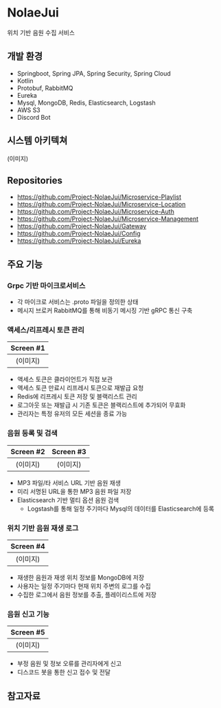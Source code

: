 # NolaeJui

위치 기반 음원 수집 서비스

## 개발 환경

- Springboot, Spring JPA, Spring Security, Spring Cloud
- Kotlin
- Protobuf, RabbitMQ
- Eureka
- Mysql, MongoDB, Redis, Elasticsearch, Logstash
- AWS S3
- Discord Bot

## 시스템 아키텍쳐
(이미지)

## Repositories
- https://github.com/Project-NolaeJui/Microservice-Playlist
- https://github.com/Project-NolaeJui/Microservice-Location
- https://github.com/Project-NolaeJui/Microservice-Auth
- https://github.com/Project-NolaeJui/Microservice-Management
- https://github.com/Project-NolaeJui/Gateway
- https://github.com/Project-NolaeJui/Config
- https://github.com/Project-NolaeJui/Eureka

## 주요 기능

### Grpc 기반 마이크로서비스
- 각 마이크로 서비스는 .proto 파일을 정의한 상태
- 메시지 브로커 RabbitMQ를 통해 비동기 메시징 기반 gRPC 통신 구축

### 액세스/리프레시 토큰 관리
|Screen #1|
|:---:|
|(이미지)|
- 액세스 토큰은 클라이언트가 직접 보관
- 액세스 토큰 만료시 리프레시 토큰으로 재발급 요청
- Redis에 리프레시 토큰 저장 및 블랙리스트 관리
- 로그아웃 또는 재발급 시 기존 토큰은 블랙리스트에 추가되어 무효화
- 관리자는 특정 유저의 모든 세션을 종료 가능

### 음원 등록 및 검색
|Screen #2|Screen #3|
|:---:|:---:|
|(이미지)|(이미지)|
- MP3 파일/타 서비스 URL 기반 음원 재생
- 미리 서명된 URL을 통한 MP3 음원 파일 저장
- Elasticsearch 기반 멀티 옵션 음원 검색
    - Logstash를 통해 일정 주기마다 Mysql의 데이터를 Elasticsearch에 등록

### 위치 기반 음원 재생 로그
|Screen #4|
|:---:|
|(이미지)|
 - 재생한 음원과 재생 위치 정보를 MongoDB에 저장
 - 사용자는 일정 주기마다 현재 위치 주변의 로그를 수집
 - 수집한 로그에서 음원 정보를 추출, 플레이리스트에 저장

### 음원 신고 기능
|Screen #5|
|:---:|
|(이미지)|
 - 부정 음원 및 정보 오류를 관리자에게 신고
 - 디스코드 봇을 통한 신고 접수 및 전달

## 참고자료
